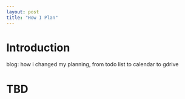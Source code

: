 ```yaml
---
layout: post
title: "How I Plan"
---
```


# Introduction

blog: how i changed my planning, from todo list to calendar to gdrive

# TBD